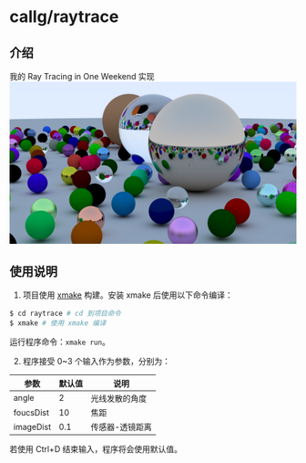 # callg/raytrace

## 介绍
我的 Ray Tracing in One Weekend 实现
![结果](2_10_0.1.png)

## 使用说明

1.  项目使用 [xmake](https://gitee.com/tboox/xmake/) 构建。安装 xmake 后使用以下命令编译：
```bash
$ cd raytrace # cd 到项目命令
$ xmake # 使用 xmake 编译
```
运行程序命令：`xmake run`。

2. 程序接受 0~3 个输入作为参数，分别为：

| 参数 | 默认值 | 说明 |
| --- | --- | --- |
| angle | 2 | 光线发散的角度 |
| foucsDist | 10 | 焦距 |
| imageDist | 0.1 | 传感器-透镜距离 |

若使用 Ctrl+D 结束输入，程序将会使用默认值。
